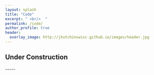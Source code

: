 ```yaml
---
layout: splash
title: "Code"
excerpt: " <br/>  "
permalink: /code/
author_profile: true
header:
  overlay_image: http://jhutchinswisc.github.io/images/header.jpg
---
```


<h2>Under Construction </h2>
-----
